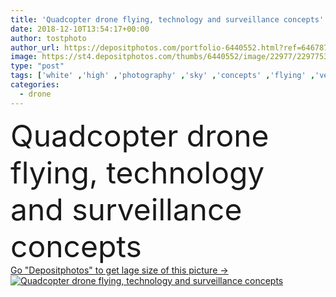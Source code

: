```yaml
---
title: 'Quadcopter drone flying, technology and surveillance concepts'
date: 2018-12-10T13:54:17+00:00
author: tostphoto
author_url: https://depositphotos.com/portfolio-6440552.html?ref=64678756
image: https://st4.depositphotos.com/thumbs/6440552/image/22977/229775372/api_thumb_450.jpg?forcejpeg=true
type: "post"
tags: ['white' ,'high' ,'photography' ,'sky' ,'concepts' ,'flying' ,'vehicle' ,'technology' ,'modern' ,'wireless' ,'digital' ,'professional' ,'camera' ,'remote' ,'security' ,'fly' ,'robot' ,'flight' ,'innovation' ,'control' ,'propeller' ,'video' ,'aircraft' ,'helicopter' ,'spy' ,'surveillance' ,'aerial' ,'copter' ,'rc' ,'drone' ,'unmanned' ,'uav' ,'quadrocopter' ,'quadcopter' ]
categories: 
  - drone
---
```

<div aling="center">
            <font size="60"> Quadcopter drone flying, technology and surveillance concepts</font>   
</div>
<div>
    <a href='https://depositphotos.com/229775372/stock-photo-quadcopter-drone-flying-technology-surveillance.html?ref=64678756' target=_blank > Go "Depositphotos" to get lage size of this picture ->
        <img href='https://depositphotos.com/229775372/stock-photo-quadcopter-drone-flying-technology-surveillance.html?ref=64678756' src='https://st4.depositphotos.com/6440552/22977/i/950/depositphotos_229775372-stock-photo-quadcopter-drone-flying-technology-surveillance.jpg?forcejpeg=true' alt='Quadcopter drone flying, technology and surveillance concepts' >
    </a>
</div>

